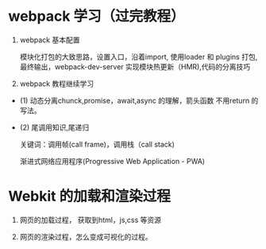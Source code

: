 # webpack 学习（过完教程）

1. webpack 基本配置

    模块化打包的大致思路，设置入口，沿着import, 使用loader 和 plugins 打包,最终输出，webpack-dev-server 实现模块热更新（HMR),代码的分离技巧

2. webpack 教程继续学习

*   (1) 动态分离chunck,promise，await,async 的理解，箭头函数 不用return 的写法。
*   (2) 尾调用知识,尾递归
    
    关键词：调用帧(call frame)，调用栈（call stack)

    渐进式网络应用程序(Progressive Web Application - PWA)


# Webkit 的加载和渲染过程

1. 网页的加载过程， 获取到html，js,css 等资源

2. 网页的渲染过程，怎么变成可视化的过程。


